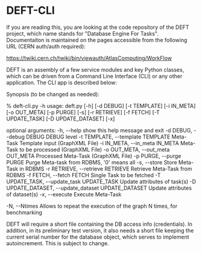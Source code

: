 # DEFT-CLI
If you are reading this, you are looking at the code repository of the DEFT project,
which name stands for "Database Engine For Tasks". Documentaiton is maintained on
the pages accessible from the following URL (CERN auth/auth required):

https://twiki.cern.ch/twiki/bin/viewauth/AtlasComputing/WorkFlow

DEFT is an assembly of a few service modules and key Python classes, which can be driven
from a Command Line Interface (CLI) or any other application. The CLI app is described
below:


Synopsis (to be changed as needed):

% deft-cli.py -h
usage: deft.py [-h] [-d DEBUG] [-t TEMPLATE] [-i IN_META] [-o OUT_META]
               [-p PURGE] [-s] [-r RETRIEVE] [-f FETCH] [-T UPDATE_TASK]
               [-D UPDATE_DATASET] [-x]

optional arguments:
  -h, --help            show this help message and exit
  -d DEBUG, --debug DEBUG
                        DEBUG level
  -t TEMPLATE, --template TEMPLATE
                        Meta-Task Template input (GraphXML File)
  -i IN_META, --in_meta IN_META
                        Meta-Task to be processed (GraphXML File)
  -o OUT_META, --out_meta OUT_META
                        Processed Meta-Task (GraphXML File)
  -p PURGE, --purge PURGE
                        Purge Meta-task from RDBMS, '0' means all
  -s, --store           Store Meta-Task in RDBMS
  -r RETRIEVE, --retrieve RETRIEVE
                        Retrieve Meta-Task from RDBMS
  -f FETCH, --fetch FETCH
                        Single Task to be fetched
  -T UPDATE_TASK, --update_task UPDATE_TASK
                        Update attributes of task(s)
  -D UPDATE_DATASET, --update_dataset UPDATE_DATASET
                        Update attributes of dataset(s)
  -x, --execute         Execute Meta-Task

  -N, --Ntimes          Allows to repeat the execution of the graph N times, for benchmarking

DEFT will require a short file containing the DB access info (credentials).
In addition, in its preliminary test version, it also needs a short file keeping
the current serial number for the database object, which serves to implement
autoincrement. This is subject to change.
